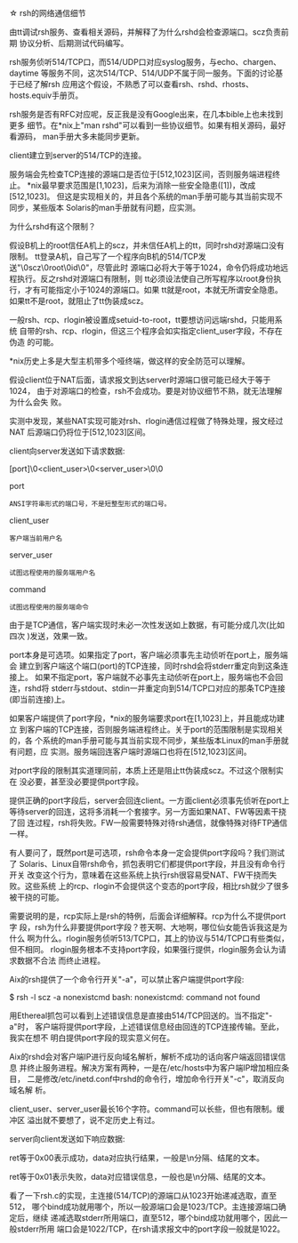 ☆ rsh的网络通信细节

由tt调试rsh服务、查看相关源码，并解释了为什么rshd会检查源端口。scz负责前期
协议分析、后期测试代码编写。

rsh服务侦听514/TCP口，而514/UDP口对应syslog服务，与echo、chargen、daytime
等服务不同，这次514/TCP、514/UDP不属于同一服务。下面的讨论基于已经了解rsh
应用这个假设，不熟悉了可以查看rsh、rshd、rhosts、hosts.equiv手册页。

rsh服务是否有RFC对应呢，反正我是没有Google出来，在几本bible上也未找到更多
细节。在*nix上"man rshd"可以看到一些协议细节。如果有相关源码，最好看源码，
man手册大多未能同步更新。

client建立到server的514/TCP的连接。

服务端会先检查TCP连接的源端口是否位于[512,1023]区间，否则服务端进程终止。
*nix最早要求范围是[1,1023]，后来为消除一些安全隐患([1])，改成[512,1023]。
但这是实现相关的，并且各个系统的man手册可能与其当前实现不同步，某些版本
Solaris的man手册就有问题，应实测。

为什么rshd有这个限制？

假设B机上的root信任A机上的scz，并未信任A机上的tt，同时rshd对源端口没有限制。
tt登录A机，自己写了一个程序向B机的514/TCP发送"\0scz\0root\0id\0"，尽管此时
源端口必将大于等于1024，命令仍将成功地远程执行。反之rshd对源端口有限制，则
tt必须设法使自己所写程序以root身份执行，才有可能指定小于1024的源端口。如果
tt就是root，本就无所谓安全隐患。如果tt不是root，就阻止了tt伪装成scz。

一般rsh、rcp、rlogin被设置成setuid-to-root，tt要想访问远端rshd，只能用系统
自带的rsh、rcp、rlogin，但这三个程序会如实指定client_user字段，不存在伪造
的可能。

*nix历史上多是大型主机带多个哑终端，做这样的安全防范可以理解。

假设client位于NAT后面，请求报文到达server时源端口很可能已经大于等于1024，
由于对源端口的检查，rsh不会成功。要是对协议细节不熟，就无法理解为什么会失
败。

实测中发现，某些NAT实现可能对rsh、rlogin通信过程做了特殊处理，报文经过NAT
后源端口仍将位于[512,1023]区间。

client向server发送如下请求数据:

[port]\0<client_user>\0<server_user>\0<command>\0

port

    ANSI字符串形式的端口号，不是短整型形式的端口号。

client_user

    客户端当前用户名

server_user

    试图远程使用的服务端用户名

command

    试图远程使用的服务端命令

由于是TCP通信，客户端实现时未必一次性发送如上数据，有可能分成几次(比如四次
)发送，效果一致。

port本身是可选项。如果指定了port，客户端必须事先主动侦听在port上，服务端会
建立到客户端这个端口(port)的TCP连接，同时rshd会将stderr重定向到这条连接上。
如果不指定port，客户端就不必事先主动侦听在port上，服务端也不会回连，rshd将
stderr与stdout、stdin一并重定向到514/TCP口对应的那条TCP连接(即当前连接)上。

如果客户端提供了port字段，*nix的服务端要求port在[1,1023]上，并且能成功建立
到客户端的TCP连接，否则服务端进程终止。关于port的范围限制是实现相关的，各
个系统的man手册可能与其当前实现不同步，某些版本Linux的man手册就有问题，应
实测。服务端回连客户端时源端口也将在[512,1023]区间。

对port字段的限制其实道理同前，本质上还是阻止tt伪装成scz。不过这个限制实在
没必要，甚至没必要提供port字段。

提供正确的port字段后，server会回连client。一方面client必须事先侦听在port上
等待server的回连，这将多消耗一个套接字。另一方面如果NAT、FW等因素干挠了回
连过程，rsh将失败。FW一般需要特殊对待rsh通信，就像特殊对待FTP通信一样。

有人要问了，既然port是可选项，rsh命令本身一定会提供port字段吗？我们测试了
Solaris、Linux自带rsh命令，抓包表明它们都提供port字段，并且没有命令行开关
改变这个行为，意味着在这些系统上执行rsh很容易受NAT、FW干挠而失败。这些系统
上的rcp、rlogin不会提供这个变态的port字段，相比rsh就少了很多被干挠的可能。

需要说明的是，rcp实际上是rsh的特例，后面会详细解释。rcp为什么不提供port字
段，rsh为什么非要提供port字段？苍天啊、大地啊，哪位仙女能告诉我这是为什么
啊为什么。rlogin服务侦听513/TCP口，其上的协议与514/TCP口有些类似，但不相同。
rlogin服务根本不支持port字段，如果强行提供，rlogin服务会认为请求数据不合法
而终止进程。

Aix的rsh提供了一个命令行开关"-a"，可以禁止客户端提供port字段:

$ rsh <target> -l scz -a nonexistcmd
bash: nonexistcmd: command not found

用Ethereal抓包可以看到上述错误信息是直接由514/TCP回送的。当不指定"-a"时，
客户端将提供port字段，上述错误信息经由回连的TCP连接传输。至此，我实在想不
明白提供port字段的现实意义何在。

Aix的rshd会对客户端IP进行反向域名解析，解析不成功的话向客户端返回错误信息
并终止服务进程。解决方案有两种，一是在/etc/hosts中为客户端IP增加相应条目，
二是修改/etc/inetd.conf中rshd的命令行，增加命令行开关"-c"，取消反向域名解
析。

client_user、server_user最长16个字符。command可以长些，但也有限制。缓冲区
溢出就不要想了，说不定历史上有过。

server向client发送如下响应数据:

<ret><data>

ret等于0x00表示成功，data对应执行结果，一般是\n分隔、结尾的文本。

ret等于0x01表示失败，data对应错误信息，一般也是\n分隔、结尾的文本。

看了一下rsh.c的实现，主连接(514/TCP)的源端口从1023开始递减选取，直至512，
哪个bind成功就用哪个，所以一般源端口会是1023/TCP。主连接源端口确定后，继续
递减选取stderr所用端口，直至512，哪个bind成功就用哪个，因此一般stderr所用
端口会是1022/TCP，在rsh请求报文中的port字段一般就是1022。